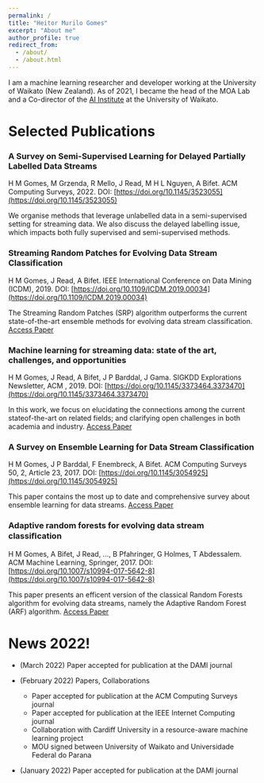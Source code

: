 ```yaml
---
permalink: /
title: "Heitor Murilo Gomes"
excerpt: "About me"
author_profile: true
redirect_from: 
  - /about/
  - /about.html
---
```



I am a machine learning researcher and developer working at the University of Waikato (New Zealand). As of 2021, I became the head of the MOA Lab and a Co-director of the [AI Institute](https://ai.waikato.ac.nz) at the University of Waikato. 

Selected Publications
======

### A Survey on Semi-Supervised Learning for Delayed Partially Labelled Data Streams
H M Gomes, M Grzenda, R Mello, J Read, M H L Nguyen, A Bifet. ACM Computing Surveys, 2022.
DOI: [https://doi.org/10.1145/3523055](https://doi.org/10.1145/3523055)

We organise methods that leverage unlabelled data in a semi-supervised setting for streaming data. We also discuss the delayed labelling issue, which impacts both fully supervised and semi-supervised methods.

### Streaming Random Patches for Evolving Data Stream Classification
H M Gomes, J Read, A Bifet. IEEE International Conference on Data Mining (ICDM), 2019. DOI: [https://doi.org/10.1109/ICDM.2019.00034](https://doi.org/10.1109/ICDM.2019.00034)

The Streaming Random Patches (SRP) algorithm outperforms the current state-of-the-art ensemble methods for evolving data stream classification. [Access Paper](https://www.researchgate.net/publication/338943432_Streaming_Random_Patches_for_Evolving_Data_Stream_Classification)

### Machine learning for streaming data: state of the art, challenges, and opportunities
H M Gomes, J Read, A Bifet, J P Barddal, J Gama. SIGKDD Explorations Newsletter, ACM , 2019. DOI: [https://doi.org/10.1145/3373464.3373470](https://doi.org/10.1145/3373464.3373470)
 
In this work, we focus on elucidating the connections among the current stateof-the-art on related fields; and clarifying open challenges in both academia and industry. [Access Paper](https://www.researchgate.net/publication/337581742_Machine_learning_for_streaming_data_state_of_the_art_challenges_and_opportunities)

### A Survey on Ensemble Learning for Data Stream Classification
H M Gomes, J P Barddal, F Enembreck, A Bifet. ACM Computing Surveys 50, 2, Article 23, 2017. DOI: [https://doi.org/10.1145/3054925](https://doi.org/10.1145/3054925)
 
This paper contains the most up to date and comprehensive survey about ensemble learning for data streams.  [Access Paper](https://www.researchgate.net/publication/315698712_A_Survey_on_Ensemble_Learning_for_Data_Stream_Classification)

### Adaptive random forests for evolving data stream classiﬁcation
H M Gomes, A Bifet, J Read, ..., B Pfahringer, G Holmes, T Abdessalem. ACM Machine Learning, Springer, 2017. DOI: [https://doi.org/10.1007/s10994-017-5642-8](https://doi.org/10.1007/s10994-017-5642-8)
 
This paper presents an efficent version of the classical Random Forests algorithm for evolving data streams, namely the Adaptive Random Forest (ARF) algorithm. [Access Paper](https://www.researchgate.net/publication/317579226_Adaptive_random_forests_for_evolving_data_stream_classification)

News 2022!
======

* (March 2022) Paper accepted for publication at the DAMI journal

* (February 2022) Papers, Collaborations
    * Paper accepted for publication at the ACM Computing Surveys journal
    * Paper accepted for publication at the IEEE Internet Computing journal
    * Collaboration with Cardiff University in a resource-aware machine learning project
    * MOU signed between University of Waikato and Universidade Federal do Parana

* (January 2022) Paper accepted for publication at the DAMI journal

<!-- * (December 2021) Papers
    * 

* (November 2021) Papers, MOA Lab, AI Institute
    * Appointed as the head of the MOA Lab and Co-Director of the AI Institute
    * Paper accepted for publication at DSAA conference
    *  -->
<!-- 
* (April 2021) Papers, NZAI workshop, and AI Institute at UoW
    * Presenting at the first NZAI researchers workshop (Hobbiton)
    * Paper accepted for publication at the JMLR journal
    * Launch of the AI Institute at the University of Waikato

* (March 2021) Papers and ACM SAC conference
    * Paper accepted for publication at the KAIS journal
    * Chaired the Data Streams track of ACM SAC

* (February 2021) Project with the WMS
    * Started a joint with the Waikato Management School. The aim of the project is to apply NLP in the context of corporate reporting. 

* (January 2021) Papers and Tutorials
    * Paper accepted for publication at the WIRES DMKD journal
    * Tutorial at IJCAI -->

<!--
* (December 2020) Students, New MOA version
    * New PhD student starting on March 2021
    * Organized a joint ML seminar with the University of Auckland
    * A new MOA version was released (2020.12). Highlights: new feature analysis tab, new feature importance algorithms, new meta-classifiers for imbalanced classification, kNN for regression. A tutorial about using the novel feature analysis and feature importance tab is available [here](https://moa.cms.waikato.ac.nz/tutorial-7-feature-analysis-and-feature-importance-in-moa/). 

* (November 2020) Papers
    * Paper accepted for publication in HPCC 2020
    * I am responsible for the international collaborations between UoW and Cardiff University w.r.t AI research

* (October 2020) Papers, Students and IEEE ICDM 2021
    * Papers accepted at IEEE Big Data 2020 and ROOTS 2020
    * I am the Online Experience/Virtual Chair of ICDM 2021
    * Two master students and one honour student finished this month
    
* (September 2020) New website
    * Going through the process of migrating stuff from the old website to the new one. 
    * I am co-chair of the DS track at ACM SAC 2021. [Read more](https://www.cs.waikato.ac.nz/~abifet/SAC2021/)
    * Attending ECML 2020. 

* (August 2020) The MOA Lab
    * The MOA Lab is open (University of Waikato, FG Link building). 
    * One week vacations in the South Island :)

* (July 2020) scikit-multiflow and papers
    * Paper accepted for publication in Discovery Science 2020. 
    * Presented the tutorial entitled 'Machine learning  for data streams in Python with scikit-multi flow' at IJCNN 2020 with Jacob Montiel, Jesse Read and Albert Bifet. 
    * New MOA 20.07 release. [Read more](https://moa.cms.waikato.ac.nz/new-release-of-moa-20-07/). 
    * Blog entry about SRP on the MOA website. [Read more](https://moa.cms.waikato.ac.nz/streaming-random-patches/). 

* (June 2020) COMPX523 wrap-up and papers!
    * Paper accepted for publication in DAWAK 2020. 
    * COMPX523 (Data stream mining) 2020 has ended. It was interesting to teach over Zoom, but I prefer to teach in a classroom. 

* (May 2020) Chaired a Session for PAKDD 2020
    * [Sequential/Dynamic Data + Recommendation System (2) + Novel Algorithm PAKDD Session](https://www.pakdd2020.org/program.html#s6). This was nice and a bit exhausting (3 hours+). 

* (April 2020) Honour Roll of Outstanding Reviewers for PAKDD 2020
    * Twenty-two reviewers (out of more than four hundred) were selected to the [Honour Roll of Outstanding Reviewers for PAKDD 2020](https://www.pakdd2020.org/programcommittee.html). I am one of the twenty-two :)

* (March 2020) COMPX523 and paper
    * Paper accepted for publication in IJCAI 2020
    * COMPX523 Data stream mining paper started at UoW. It was quickly moved to online teaching due to the lockdown. 
    * Tutorial 6: Building MOA from the source. [Read more](https://moa.cms.waikato.ac.nz/tutorial-6-building-moa-from-the-source/).

* (February 2020) Three papers accepted for publication in IJCNN 2020

* (January 2020) Distributed ML DS Project kick-off -->
